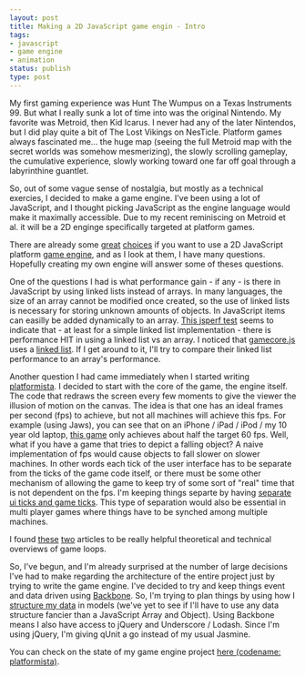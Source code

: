 ```yaml
---
layout: post
title: Making a 2D JavaScript game engin - Intro
tags:
- javascript
- game engine
- animation
status: publish
type: post
---
```

My first gaming experience was Hunt The Wumpus on a Texas Instruments 99. But what I really sunk a lot of time into was
the original Nintendo. My favorite was Metroid, then Kid Icarus. I never had any of the later Nintendos, but I did play
quite a bit of The Lost Vikings on NesTicle. Platform games always fascinated me... the huge map (seeing the full
Metroid map with the secret worlds was somehow mesmerizing), the slowly scrolling gameplay, the cumulative experience,
slowly working toward one far off goal through a labyrinthine guantlet.

So, out of some vague sense of nostalgia, but mostly as a technical exercies, I decided to make a game engine. I've been
using a lot of JavaScript, and I thought picking JavaScript as the engine language would make it maximally accessible.
Due to my recent reminiscing on Metroid et al. it will be a 2D enginge specifically targeted at platform games.

There are already some [great](http://www.melonjs.org/) [choices](http://jawsjs.com/) if you want to use a 2D JavaScript
platform [game engine](https://github.com/bebraw/jswiki/wiki/Game-Engines), and as I look at them, I have many
questions. Hopefully creating my own engine will answer some of theses questions.

One of the questions I had is what performance gain - if any - is there in JavaScript by using linked lists instead of
arrays. In many languages, the size of an array cannot be modified once created, so the use of linked lists is
necessary for storing unknown amounts of objects. In JavaScript items can easilly be added dynamically to an array.
[This jsperf test](http://jsperf.com/usage-of-linked-list-vs-array/2) seems to indicate that - at least for a simple
linked list implementation - there is performance HIT in using a linked list vs an array. I noticed that [gamecore.js](https://github.com/playcraft/gamecore.js)
uses a [linked list](https://github.com/playcraft/gamecore.js/blob/master/src/linkedlist.js). If I get around to it,
I'll try to compare their linked list performance to an array's performance.

Another question I had came immediately when I started writing [platformista](https://github.com/pajtai/platformista). I
decided to start with the core of the game, the engine itself. The code that redraws the screen every few moments to
give the viewer the illusion of motion on the canvas. The idea is that one has an ideal frames per second (fps) to
achieve, but not all machines will achieve this fps. For example (using Jaws), you can see that on an iPhone / iPad /
 iPod / my 10 year old laptop, [this game](http://pajtai.github.com/Noun-Space/) only achieves about half the target 60
 fps. Well, what if you have a game that tries to depict a falling object? A naive implementation of fps would cause
 objects to fall slower on slower machines. In other words each tick of the user interface has to be separate from the
 ticks of the game code itself, or there must be some other mechanism of allowing the game to keep try of some sort of
 "real" time that is not dependent on the fps. I'm keeping things separte by having [separate ui ticks and game ticks](https://github.com/pajtai/platformista/blob/master/application/Workers/Engine.js).
 This type of separation would also be essential in multi player games where things have to be synched among multiple
 machines.

 I found [these](http://nokarma.org/2011/02/02/javascript-game-development-the-game-loop/index.html) [two](http://paulirish.com/2011/requestanimationframe-for-smart-animating/)
 articles to be really helpful theoretical and technical overviews of game loops.

 So, I've begun, and I'm already surprised at the number of large decisions I've had to make regarding the architecture
 of the entire project just by trying to write the game engine. I've decided to try and keep things event and data
  driven using [Backbone](http://backbonejs.org/). So, I'm trying to plan things by using how I [structure my data](http://programmers.stackexchange.com/questions/163185/torvalds-quote-about-good-programmer)
   in models (we've yet to see if I'll have to use any data structure fancier than a JavaScript Array and Object). Using
   Backbone means I  also have access to jQuery and Underscore / Lodash. Since I'm using jQuery, I'm giving qUnit a go
   instead of my usual Jasmine.

You can check on the state of my game engine project [here (codename: platformista)](https://github.com/pajtai/platformista).